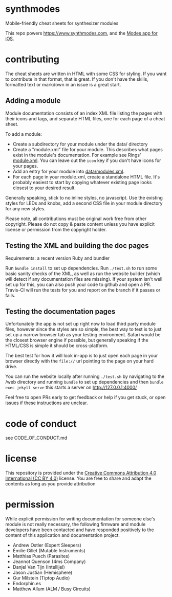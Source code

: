 # synthmodes
Mobile-friendly cheat sheets for synthesizer modules

This repo powers https://www.synthmodes.com, and the [Modes app for iOS](https://itunes.apple.com/ca/app/modes/id1445358435?mt=8).

# contributing
The cheat sheets are written in HTML with some CSS for styling.  If you want to contribute in that format, that is great.  If you don't have the skills, formatted text or markdown in an issue is a great start.

## Adding a module
Module documentation consists of an index XML file listing the pages with their icons and tags, and separate HTML files, one for each page of a cheat sheet.

To add a module:
- Create a subdirectory for your module under the data/ directory
- Create a "module.xml" file for your module.  This describes what pages exist in the module's documentation.  For example see Rings' [module.xml](https://github.com/boourns/synthmodes/blob/master/data/rings/module.xml).  You can leave out the `icon` key if you don't have icons for your pages.
- Add an entry for your module into [data/modules.xml](https://github.com/boourns/synthmodes/blob/master/data/modules.xml).
- For each page in your module.xml, create a standalone HTML file.  It's probably easiest to start by copying whatever existing page looks closest to your desired result.

Generally speaking, stick to no inline styles, no javascript.  Use the existing styles for LEDs and knobs, add a second CSS file in your module directory for any new styles.

Please note, all contributions must be original work free from other copyright.  Please do not copy & paste content unless you have explicit license or permission from the copyright holder.

## Testing the XML and building the doc pages
Requirements: a recent version Ruby and bundler

Run `bundle install` to set up dependencies. Run `./test.sh` to run some basic sanity checks of the XML, as well as run the website builder (which will detect if any documentation files are missing). If your system isn't well set up for this, you can also push your code to github and open a PR.  Travis-CI will run the tests for you and report on the branch if it passes or fails.

## Testing the documentation pages

Unfortunately the app is not set up right now to load third party module files, however since the styles are so simple, the best way to test is to just set up a narrow browser tab as your testing environment.  Safari would be the closest browser engine if possible, but generally speaking if the HTML/CSS is simple it should be cross-platform.

The best test for how it will look in-app is to just open each page in your browser directly with the `file://` url pointing to the page on your hard drive.

You can run the website locally after running `./test.sh` by navigating to the /web directory and running `bundle` to set up dependencies and then `bundle exec jekyll serve` this starts a server on http://127.0.0.1:4000/

Feel free to open PRs early to get feedback or help if you get stuck, or open issues if these instructions are unclear.

# code of conduct
see CODE_OF_CONDUCT.md

# license
This repository is provided under the [Creative Commons Attribution 4.0 International (CC BY 4.0)](https://creativecommons.org/licenses/by/4.0/) license.  You are free to share and adapt the contents as long as you provide attribution

# permission
While explicit permission for writing documentation for someone else's module is not really necessary, the following firmware and module developers have been contacted and have responded positively to the content of this application and documentation project.

- Andrew Ostler (Expert Sleepers)
- Émilie Gillet (Mutable Instruments)
- Matthias Puech (Parasites)
- Jeannot Quenson (4ms Company)
- Danjel Van Tijn (Intellijel)
- Jason Justian (Hemisphere)
- Gur Milstein (Tiptop Audio)
- Endorphin.es
- Matthew Allum (ALM / Busy Circuits)
